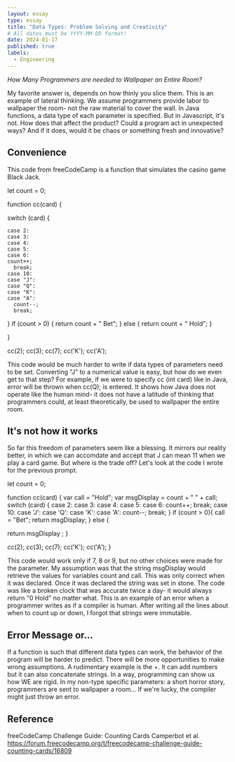 ```yaml
---
layout: essay
type: essay
title: "Data Types: Problem Solving and Creativity"
# All dates must be YYYY-MM-DD format!
date: 2024-01-17
published: true
labels:
  - Engineering
---
```




*How Many Programmers are needed to Wallpaper an Entire Room?*

My favorite answer is, depends on how thinly you slice them. This is an example of lateral thinking. We assume programmers provide labor to wallpaper the room- not the raw material to cover the wall. In Java functions, a data type of each parameter is specified. But in Javascript, it's not. How does that affect the product? Could a program act in unexpected ways? And if it does, would it be chaos or something fresh and innovative?

## Convenience 

This code from freeCodeCamp is a function that simulates the casino game Black Jack.

let count = 0;

function cc(card) {

  switch (card) {
  
    case 2:
    case 3:
    case 4:
    case 5:
    case 6:
    count++;
      break;
    case 10:
    case "J":
    case "Q":
    case "K":
    case "A":
      count--;
      break;
  }
  if (count > 0) {
    return count + " Bet";
  } else {
    return count + " Hold";
  }

}

cc(2); cc(3); cc(7); cc('K'); cc('A');

This code would be much harder to write if data types of parameters need to be set.  Converting "J" to a numerical value is easy, but how do we even get to that step? For example, if we were to specify cc (int card) like in Java, error will be thrown when cc(Q); is entered. It shows how Java does not operate like the human mind- it does not have a latitude of thinking that programmers could, at least theoretically, be used to wallpaper the entire room. 

## It's not how it works

So far this freedom of parameters seem like a blessing. It mirrors our reality better, in which we can accomdate and accept that J can mean 11 when we play a card game. But where is the trade off? Let's look at the code I wrote for the previous prompt.

let count = 0;

function cc(card) {
  var call = "Hold";
  var msgDisplay = count + " " + call;
  switch (card) {
    case 2:
    case 3: 
    case 4:
    case 5: 
    case 6:
      count++;
      break;
    case 10:
    case 'J':
    case 'Q':
    case 'K':
    case 'A': 
      count--;
      break; 
  }
  if (count > 0){
    call = "Bet";
    return msgDisplay;
  } else {
   

  return msgDisplay ;
  }

  cc(2); cc(3); cc(7); cc('K'); cc('A');
}

  This code would work only if 7, 8 or 9, but no other choices were made for the parameter. My assumption was that the string msgDisplay would retrieve the values for variables count and call. This was only correct when it was declared. Once it was declared the string was set in stone. The code was like a broken clock that was accurate twice a day- it would always return "0 Hold" no matter what. This is an example of an error when a programmer writes as if a compiler is human.  After writing all the lines about when to count up or down, I forgot that strings were immutable. 
  
## Error Message or...

   If a function is such that different data types can work, the behavior of the program will be harder to predict. There will be more opportunities to make wrong assumptions. A rudimentary example is the +. It can add numbers but it can also concatenate strings. In a way, programming can show us how WE are rigid. In my non-type specific parameters: a short horror story, programmers are sent to  wallpaper a room... If we're lucky, the compiler might just throw an error. 
  
## Reference

freeCodeCamp Challenge Guide: Counting Cards
Camperbot et al.
https://forum.freecodecamp.org/t/freecodecamp-challenge-guide-counting-cards/16809
